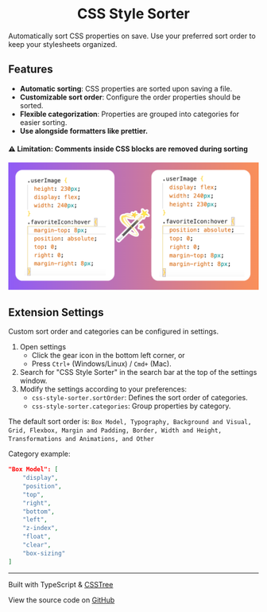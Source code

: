 <div align="center">
<h1>CSS Style Sorter</h1>
</div>

Automatically sort CSS properties on save. Use your preferred sort order to keep your stylesheets organized.

## Features

- **Automatic sorting**: CSS properties are sorted upon saving a file.
- **Customizable sort order**: Configure the order properties should be sorted.
- **Flexible categorization**: Properties are grouped into categories for easier sorting.
- **Use alongside formatters like prettier.**

#### ⚠ Limitation: **Comments inside CSS blocks are removed during sorting**

<img src="https://github.com/dejmedus/css-style-sorter/blob/main/images/beforeandafter.png" alt="Before and after">

## Extension Settings

Custom sort order and categories can be configured in settings.

1. Open settings
   - Click the gear icon in the bottom left corner, or
   - Press `Ctrl+` (Windows/Linux) / `Cmd+` (Mac).
2. Search for "CSS Style Sorter" in the search bar at the top of the settings window.
3. Modify the settings according to your preferences:
   - `css-style-sorter.sortOrder`: Defines the sort order of categories.
   - `css-style-sorter.categories`: Group properties by category.

The default sort order is: `Box Model, Typography, Background and Visual, Grid, Flexbox, Margin and Padding, Border, Width and Height, Transformations and Animations, and Other`

Category example:

``` json
"Box Model": [
    "display",
    "position",
    "top",
    "right",
    "bottom",
    "left",
    "z-index",
    "float",
    "clear",
    "box-sizing"
]
```

<!-- ## Release Notes

### 1.0.0

Initial release
-->
---

Built with TypeScript & [CSSTree](https://github.com/csstree/csstree)

View the source code on [GitHub](https://github.com/dejmedus/css-style-sorter)
